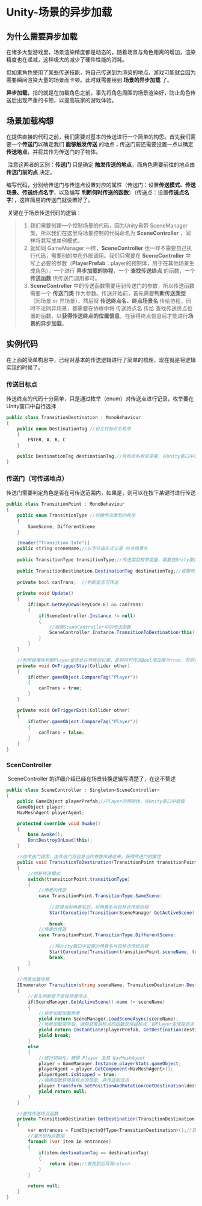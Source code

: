 # Unity-场景的异步加载



## 为什么需要异步加载

​	在诸多大型游戏里，场景渲染精度都是动态的，随着场景与角色距离的增加，渲染精度也在递减，这样极大的减少了硬件性能的消耗。

​	但如果角色使用了某些传送技能，将自己传送到为渲染的地点，游戏可能就会因为需要瞬间渲染大量的场景而卡顿。此时就需要用到 **场景的异步加载** 了。

​	**异步加载**，指的就是在加载角色之前，事先将角色周围的场景渲染好，防止角色传送后出现严重的卡顿，以提高玩家的游戏体验。



## 场景加载构想

​	在提供直接的代码之前，我们需要对基本的传送进行一个简单的构思。首先我们需要一个**传送门**以确定我们 **能够触发传送** 的地点；传送门前还需要设置一点以确定 **传送地点**，并将其作为传送门的子物体。

​	注意这两者的区别：**传送门** 只是确定 **触发传送的地点**，而角色需要前往的地点由 **传送门前的点** 决定。

​	编写代码，分别给传送门与传送点设置对应的属性（传送门：设置**传送模式、传送场景、传送终点名字**，以及编写 **判断何时传送的函数**）（传送点：设置**传送点名字**），这样简易的传送门就设置好了。

​	关键在于场景传送代码的逻辑：

>1. 我们需要创建一个控制场景的代码，因为Unity自带 SceneManager 类，所以我们在这里将场景控制的代码命名为 **SceneController** ，同样将其写成单例模式。 
>2. 就如同 GameManager 一样，**SceneController** 也一样不需要自己执行代码，需要别的类在外部调用。我们只需要在 **SceneController** 中写上必要的参数（**PlayerPrefab**：player的预制体，用于在其他场景生成角色），一个进行 **异步加载的协程**，一个 **查找传送终点** 的函数，一个 **传送函数** 供传送门调用即可。
>3. **SceneController** 中的传送函数需要用到传送门的参数，所以传送函数需要一个 **传送门类** 作为参数。传送开始前，首先需要**判断传送类型**（同场景 or 异场景），然后将 **传送终点名、终点场景名** 传给协程，同时不论同异场景，都需要在协程中将 传送终点名 传给 查找传送终点位置的函数，以**获得传送终点的位置信息**，在获得终点信息后才能进行**场景的异步加载**。



## 实例代码

​	在上面的简单构思中，已经对基本的传送逻辑进行了简单的梳理，现在就是将逻辑实现的时候了。

### 传送目标点

​	传送终点的代码十分简单，只是通过枚举（enum）对传送点进行记录，枚举要在Unity窗口中自行选择

~~~c#
public class TransitionDestination : MonoBehaviour
{
    public enum DestinationTag //设立目标点名枚举
    {
        ENTER, A, B, C
    }

    public DestinationTag destinationTag;//目标点名枚举变量，在Unity窗口中设置
}
~~~



### 传送门（可传送地点）

​	传送门需要判定角色是否在可传送范围内，如果是，则可以在按下某键时进行传送

~~~c#
public class TransitionPoint : MonoBehaviour
{
    public enum TransitionType //创建传送类型的枚举
    {
        SameScene, DifferentScene
    }

    [Header("Transition Info")]
    public string sceneName;//以字符串形式记录 终点场景名
    
    public TransitionType transitionType;//传送类型枚举变量，需要在Unity窗口中设置
    
    public TransitionDestination.DestinationTag destinationTag;//设置传送终点名
    
    private bool canTrans;	//判断是否可传送
    
    private void Update() 
    {
        if(Input.GetKeyDown(KeyCode.E) && canTrans)
        {
            if(SceneController.Instance != null)
            {
                //调用SceneController中的传送函数
                SceneController.Instance.TransitionToDestination(this);
            }
        }
    }

    //利用碰撞体判断Player是否处在可传送位置，是则将可传送Bool值设置为true，否则设置为false
    private void OnTriggerStay(Collider other) 
    {
        if(other.gameObject.CompareTag("Player"))
        {
            canTrans = true;
        }
    }

    private void OnTriggerExit(Collider other) 
    {
        if(other.gameObject.CompareTag("Player"))
        {
            canTrans = false;
        }    
    }
}
~~~



### ScenController

​	SceneController 的详细介绍已经在场景转换逻辑写清楚了，在这不赘述

~~~c#
public class SceneController : Singleton<SceneController>
{
    public GameObject playerPrefab;//Player的预制体，在Unity窗口中赋值
    GameObject player;
    NavMeshAgent playerAgent;

    protected override void Awake()
    {
        base.Awake();
        DontDestroyOnLoad(this);
    }

    //由传送门调用，由传送门将自身当作参数传递过来，获得传送门的属性
    public void TransitionToDestination(TransitionPoint transitionPoint)
    {
        //判断传送模式
        switch(transitionPoint.transitionType)
        {
            //场景内传送
            case TransitionPoint.TransitionType.SameScene:
                
                //获得当前场景名后，将场景名与目标点传给协程
                StartCoroutine(Transition(SceneManager.GetActiveScene().name, transitionPoint.destinationTag));
                
                break;
            //场景外传送
            case TransitionPoint.TransitionType.DifferentScene:
                
                //将Unity窗口中设置的场景名与目标点传给协程
                StartCoroutine(Transition(transitionPoint.sceneName, transitionPoint.destinationTag));
                break;
        }
    }

    //场景加载协程
    IEnumerator Transition(string sceneName, TransitionDestination.DestinationTag destinationTag)
    {
		//首先判断是不是异场景传送
        if(SceneManager.GetActiveScene().name != sceneName)
        {
            //异步加载加载场景
            yield return SceneManager.LoadSceneAsync(sceneName);
            //场景加载完毕后，调用获取目标点的函数获得目标点，将Player生成在该点
            yield return Instantiate(playerPrefab, GetDestination(destinationTag).transform.position, GetDestination(destinationTag).transform.rotation);
            yield break;
        }
        else
        {
            //进行初始化，获得 Player 及其 NavMeshAgent
            player = GameManager.Instance.playerStats.gameObject;
            playerAgent = player.GetComponent<NavMeshAgent>();
            playerAgent.isStopped = true;
            //调用函数获得目标点的信息，并传送到该点 
            player.transform.SetPositionAndRotation(GetDestination(destinationTag).transform.position, GetDestination(destinationTag).transform.rotation);
            yield return null;
        }
    }

    //查找传送终点函数
    private TransitionDestination GetDestination(TransitionDestination.DestinationTag destinationTag)
    {
        var entrances = FindObjectsOfType<TransitionDestination>();//获取场景内所有的传送目标点
        //遍历目标点数组
        foreach (var item in entrances)
        {
            if(item.destinationTag == destinationTag)
            {
                return item;//查找到后将其return
            }
        }

        return null;
    }
}
~~~
